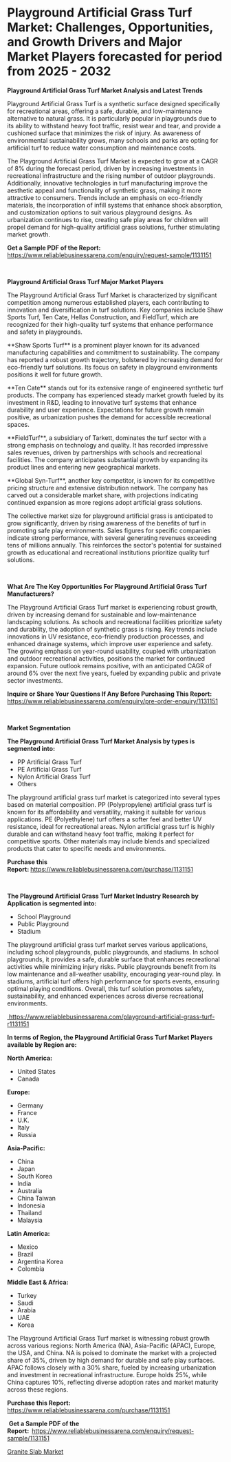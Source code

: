 <p><h1>Playground Artificial Grass Turf Market: Challenges, Opportunities, and Growth Drivers and Major Market Players forecasted for period from 2025 - 2032</h1></p><p><strong>Playground Artificial Grass Turf Market Analysis and Latest Trends</strong></p>
<p><p>Playground Artificial Grass Turf is a synthetic surface designed specifically for recreational areas, offering a safe, durable, and low-maintenance alternative to natural grass. It is particularly popular in playgrounds due to its ability to withstand heavy foot traffic, resist wear and tear, and provide a cushioned surface that minimizes the risk of injury. As awareness of environmental sustainability grows, many schools and parks are opting for artificial turf to reduce water consumption and maintenance costs.</p><p>The Playground Artificial Grass Turf Market is expected to grow at a CAGR of 8% during the forecast period, driven by increasing investments in recreational infrastructure and the rising number of outdoor playgrounds. Additionally, innovative technologies in turf manufacturing improve the aesthetic appeal and functionality of synthetic grass, making it more attractive to consumers. Trends include an emphasis on eco-friendly materials, the incorporation of infill systems that enhance shock absorption, and customization options to suit various playground designs. As urbanization continues to rise, creating safe play areas for children will propel demand for high-quality artificial grass solutions, further stimulating market growth.</p></p>
<p><strong>Get a Sample PDF of the Report:&nbsp;</strong> <a href="https://www.reliablebusinessarena.com/enquiry/request-sample/1131151?utm_campaign=3270&utm_medium=2&utm_source=Github&utm_content=ia&utm_term=01042025&utm_id=playground-artificial-grass-turf">https://www.reliablebusinessarena.com/enquiry/request-sample/1131151</a></p>
<p>&nbsp;</p>
<p><strong>Playground Artificial Grass Turf Major Market Players</strong></p>
<p><p>The Playground Artificial Grass Turf Market is characterized by significant competition among numerous established players, each contributing to innovation and diversification in turf solutions. Key companies include Shaw Sports Turf, Ten Cate, Hellas Construction, and FieldTurf, which are recognized for their high-quality turf systems that enhance performance and safety in playgrounds.</p><p>**Shaw Sports Turf** is a prominent player known for its advanced manufacturing capabilities and commitment to sustainability. The company has reported a robust growth trajectory, bolstered by increasing demand for eco-friendly turf solutions. Its focus on safety in playground environments positions it well for future growth.</p><p>**Ten Cate** stands out for its extensive range of engineered synthetic turf products. The company has experienced steady market growth fueled by its investment in R&D, leading to innovative turf systems that enhance durability and user experience. Expectations for future growth remain positive, as urbanization pushes the demand for accessible recreational spaces.</p><p>**FieldTurf**, a subsidiary of Tarkett, dominates the turf sector with a strong emphasis on technology and quality. It has recorded impressive sales revenues, driven by partnerships with schools and recreational facilities. The company anticipates substantial growth by expanding its product lines and entering new geographical markets.</p><p>**Global Syn-Turf**, another key competitor, is known for its competitive pricing structure and extensive distribution network. The company has carved out a considerable market share, with projections indicating continued expansion as more regions adopt artificial grass solutions.</p><p>The collective market size for playground artificial grass is anticipated to grow significantly, driven by rising awareness of the benefits of turf in promoting safe play environments. Sales figures for specific companies indicate strong performance, with several generating revenues exceeding tens of millions annually. This reinforces the sector's potential for sustained growth as educational and recreational institutions prioritize quality turf solutions.</p></p>
<p>&nbsp;</p>
<p><strong>What Are The Key Opportunities For Playground Artificial Grass Turf Manufacturers?</strong></p>
<p><p>The Playground Artificial Grass Turf market is experiencing robust growth, driven by increasing demand for sustainable and low-maintenance landscaping solutions. As schools and recreational facilities prioritize safety and durability, the adoption of synthetic grass is rising. Key trends include innovations in UV resistance, eco-friendly production processes, and enhanced drainage systems, which improve user experience and safety. The growing emphasis on year-round usability, coupled with urbanization and outdoor recreational activities, positions the market for continued expansion. Future outlook remains positive, with an anticipated CAGR of around 6% over the next five years, fueled by expanding public and private sector investments.</p></p>
<p><strong>Inquire or Share Your Questions If Any Before Purchasing This Report:</strong> <a href="https://www.reliablebusinessarena.com/enquiry/pre-order-enquiry/1131151?utm_campaign=3270&utm_medium=2&utm_source=Github&utm_content=ia&utm_term=01042025&utm_id=playground-artificial-grass-turf">https://www.reliablebusinessarena.com/enquiry/pre-order-enquiry/1131151</a></p>
<p>&nbsp;</p>
<p><strong>Market Segmentation</strong></p>
<p><strong>The Playground Artificial Grass Turf Market Analysis by types is segmented into:</strong></p>
<p><ul><li>PP Artificial Grass Turf</li><li>PE Artificial Grass Turf</li><li>Nylon Artificial Grass Turf</li><li>Others</li></ul></p>
<p><p>The playground artificial grass turf market is categorized into several types based on material composition. PP (Polypropylene) artificial grass turf is known for its affordability and versatility, making it suitable for various applications. PE (Polyethylene) turf offers a softer feel and better UV resistance, ideal for recreational areas. Nylon artificial grass turf is highly durable and can withstand heavy foot traffic, making it perfect for competitive sports. Other materials may include blends and specialized products that cater to specific needs and environments.</p></p>
<p><strong>Purchase this Report:&nbsp;</strong><a href="https://www.reliablebusinessarena.com/purchase/1131151?utm_campaign=3270&utm_medium=2&utm_source=Github&utm_content=ia&utm_term=01042025&utm_id=playground-artificial-grass-turf">https://www.reliablebusinessarena.com/purchase/1131151</a></p>
<p>&nbsp;</p>
<p><strong>The Playground Artificial Grass Turf Market Industry Research by Application is segmented into:</strong></p>
<p><ul><li>School Playground</li><li>Public Playground</li><li>Stadium</li></ul></p>
<p><p>The playground artificial grass turf market serves various applications, including school playgrounds, public playgrounds, and stadiums. In school playgrounds, it provides a safe, durable surface that enhances recreational activities while minimizing injury risks. Public playgrounds benefit from its low maintenance and all-weather usability, encouraging year-round play. In stadiums, artificial turf offers high performance for sports events, ensuring optimal playing conditions. Overall, this turf solution promotes safety, sustainability, and enhanced experiences across diverse recreational environments.</p></p>
<p><a href="https://www.reliablebusinessarena.com/playground-artificial-grass-turf-r1131151?utm_campaign=3270&utm_medium=2&utm_source=Github&utm_content=ia&utm_term=01042025&utm_id=playground-artificial-grass-turf">&nbsp;https://www.reliablebusinessarena.com/playground-artificial-grass-turf-r1131151</a></p>
<p><strong>In terms of Region, the Playground Artificial Grass Turf Market Players available by Region are:</strong></p>
<p>
    <p> <strong> North America: </strong>
        <ul>
            <li>United States</li>
            <li>Canada</li>
        </ul>
        </p> 
    <p> <strong> Europe: </strong>
        <ul>
            <li>Germany</li>
            <li>France</li>
            <li>U.K.</li>
            <li>Italy</li>
            <li>Russia</li>
        </ul>
        </p> 
    <p> <strong> Asia-Pacific: </strong>
        <ul>
            <li>China</li>
            <li>Japan</li>
            <li>South Korea</li>
            <li>India</li>
            <li>Australia</li>
            <li>China Taiwan</li>
            <li>Indonesia</li>
            <li>Thailand</li>
            <li>Malaysia</li>
        </ul>
        </p> 
    <p> <strong> Latin America: </strong>
        <ul>
            <li>Mexico</li>
            <li>Brazil</li>
            <li>Argentina Korea</li>
            <li>Colombia</li>
        </ul>
        </p> 
    <p> <strong> Middle East & Africa: </strong>
        <ul>
            <li>Turkey</li>
            <li>Saudi</li>
            <li>Arabia</li>
            <li>UAE</li>
            <li>Korea</li>
        </ul>
    </p>
    </p>
<p><p>The Playground Artificial Grass Turf market is witnessing robust growth across various regions: North America (NA), Asia-Pacific (APAC), Europe, the USA, and China. NA is poised to dominate the market with a projected share of 35%, driven by high demand for durable and safe play surfaces. APAC follows closely with a 30% share, fueled by increasing urbanization and investment in recreational infrastructure. Europe holds 25%, while China captures 10%, reflecting diverse adoption rates and market maturity across these regions.</p></p>
<p><strong>Purchase this Report: </strong><a href="https://www.reliablebusinessarena.com/purchase/1131151?utm_campaign=3270&utm_medium=2&utm_source=Github&utm_content=ia&utm_term=01042025&utm_id=playground-artificial-grass-turf">https://www.reliablebusinessarena.com/purchase/1131151</a></p>
<p>&nbsp;<strong>Get a Sample PDF of the Report:&nbsp;&nbsp;</strong><a href="https://www.reliablebusinessarena.com/enquiry/request-sample/1131151?utm_campaign=3270&utm_medium=2&utm_source=Github&utm_content=ia&utm_term=01042025&utm_id=playground-artificial-grass-turf">https://www.reliablebusinessarena.com/enquiry/request-sample/1131151</a></p>
<p><strong></strong></p>
<p><p><a href="https://github.com/iquiseeboli/Market-Research-Report-List-1/blob/main/granite-slab-market.md?utm_campaign=3270&utm_medium=2&utm_source=Github&utm_content=ia&utm_term=01042025&utm_id=playground-artificial-grass-turf">Granite Slab Market</a></p></p>